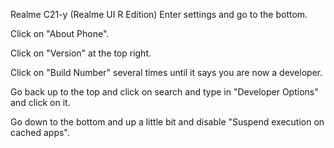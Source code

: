 Realme C21-y (Realme UI R Edition)
Enter settings and go to the bottom.

Click on "About Phone".

Click on "Version" at the top right.

Click on "Build Number" several times until it says you are now a developer.

Go back up to the top and click on search and type in "Developer Options" and click on it.

Go down to the bottom and up a little bit and disable "Suspend execution on cached apps".
